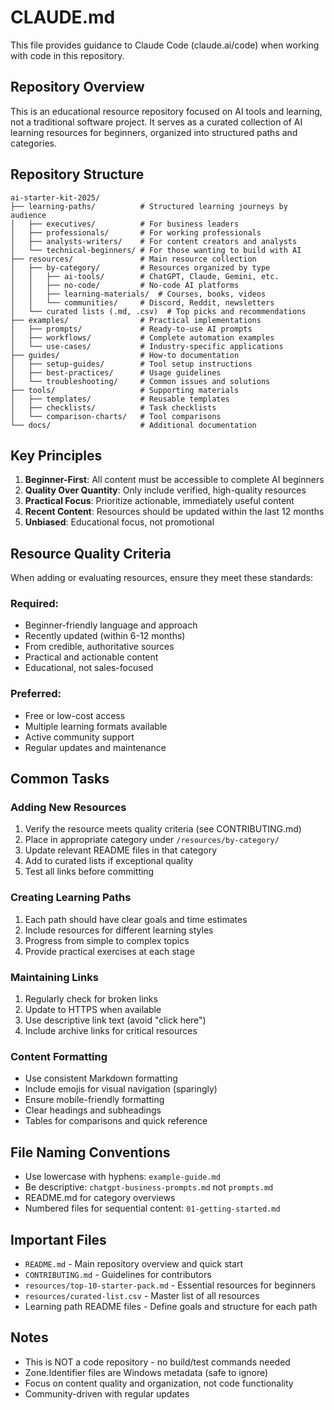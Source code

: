 # CLAUDE.md

This file provides guidance to Claude Code (claude.ai/code) when working with code in this repository.

## Repository Overview

This is an educational resource repository focused on AI tools and learning, not a traditional software project. It serves as a curated collection of AI learning resources for beginners, organized into structured paths and categories.

## Repository Structure

```
ai-starter-kit-2025/
├── learning-paths/          # Structured learning journeys by audience
│   ├── executives/          # For business leaders
│   ├── professionals/       # For working professionals
│   ├── analysts-writers/    # For content creators and analysts
│   └── technical-beginners/ # For those wanting to build with AI
├── resources/               # Main resource collection
│   ├── by-category/         # Resources organized by type
│   │   ├── ai-tools/        # ChatGPT, Claude, Gemini, etc.
│   │   ├── no-code/         # No-code AI platforms
│   │   ├── learning-materials/  # Courses, books, videos
│   │   └── communities/     # Discord, Reddit, newsletters
│   └── curated lists (.md, .csv)  # Top picks and recommendations
├── examples/                # Practical implementations
│   ├── prompts/             # Ready-to-use AI prompts
│   ├── workflows/           # Complete automation examples
│   └── use-cases/           # Industry-specific applications
├── guides/                  # How-to documentation
│   ├── setup-guides/        # Tool setup instructions
│   ├── best-practices/      # Usage guidelines
│   └── troubleshooting/     # Common issues and solutions
├── tools/                   # Supporting materials
│   ├── templates/           # Reusable templates
│   ├── checklists/          # Task checklists
│   └── comparison-charts/   # Tool comparisons
└── docs/                    # Additional documentation
```

## Key Principles

1. **Beginner-First**: All content must be accessible to complete AI beginners
2. **Quality Over Quantity**: Only include verified, high-quality resources
3. **Practical Focus**: Prioritize actionable, immediately useful content
4. **Recent Content**: Resources should be updated within the last 12 months
5. **Unbiased**: Educational focus, not promotional

## Resource Quality Criteria

When adding or evaluating resources, ensure they meet these standards:

### Required:
- Beginner-friendly language and approach
- Recently updated (within 6-12 months)
- From credible, authoritative sources
- Practical and actionable content
- Educational, not sales-focused

### Preferred:
- Free or low-cost access
- Multiple learning formats available
- Active community support
- Regular updates and maintenance

## Common Tasks

### Adding New Resources
1. Verify the resource meets quality criteria (see CONTRIBUTING.md)
2. Place in appropriate category under `/resources/by-category/`
3. Update relevant README files in that category
4. Add to curated lists if exceptional quality
5. Test all links before committing

### Creating Learning Paths
1. Each path should have clear goals and time estimates
2. Include resources for different learning styles
3. Progress from simple to complex topics
4. Provide practical exercises at each stage

### Maintaining Links
1. Regularly check for broken links
2. Update to HTTPS when available
3. Use descriptive link text (avoid "click here")
4. Include archive links for critical resources

### Content Formatting
- Use consistent Markdown formatting
- Include emojis for visual navigation (sparingly)
- Ensure mobile-friendly formatting
- Clear headings and subheadings
- Tables for comparisons and quick reference

## File Naming Conventions

- Use lowercase with hyphens: `example-guide.md`
- Be descriptive: `chatgpt-business-prompts.md` not `prompts.md`
- README.md for category overviews
- Numbered files for sequential content: `01-getting-started.md`

## Important Files

- `README.md` - Main repository overview and quick start
- `CONTRIBUTING.md` - Guidelines for contributors
- `resources/top-10-starter-pack.md` - Essential resources for beginners
- `resources/curated-list.csv` - Master list of all resources
- Learning path README files - Define goals and structure for each path

## Notes

- This is NOT a code repository - no build/test commands needed
- Zone.Identifier files are Windows metadata (safe to ignore)
- Focus on content quality and organization, not code functionality
- Community-driven with regular updates